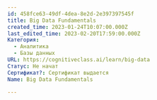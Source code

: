 ```yaml
---
id: 458fce63-49df-4dea-8e2d-2e397397545f
title: Big Data Fundamentals
created_time: 2023-01-24T10:07:00.000Z
last_edited_time: 2023-02-20T17:59:00.000Z
Категория:
  - Аналитика
  - Базы данных
URL: https://cognitiveclass.ai/learn/big-data
Статус: Не начат
Сертификат?: Сертификат выдается
Name: Big Data Fundamentals

---
```

